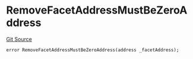 # RemoveFacetAddressMustBeZeroAddress
[Git Source](https://github.com/thrackle-io/tron/blob/0336bb34620bb9e55e13cd371f0aebd8997d21c3/src/client/token/handler/diamond/HandlerDiamondLib.sol)


```solidity
error RemoveFacetAddressMustBeZeroAddress(address _facetAddress);
```

